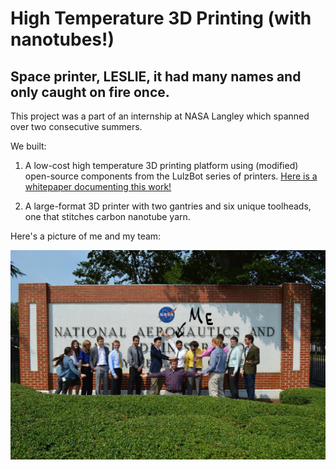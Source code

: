 # High Temperature 3D Printing (with nanotubes!)
## Space printer, LESLIE, it had many names and only caught on fire once.

This project was a part of an internship at NASA Langley which spanned over two consecutive summers.

We built:

1. A low-cost high temperature 3D printing platform using (modified) open-source components from the LulzBot series of printers.
[Here is a whitepaper documenting this work!](https://ntrs.nasa.gov/archive/nasa/casi.ntrs.nasa.gov/20170000214.pdf)

2. A large-format 3D printer with two gantries and six unique toolheads, one that stitches carbon nanotube yarn.

Here's a picture of me and my team:

<img src="../assets/img/nasa-folks-me.jpg" alt="The Good People of NASA Langley"
	width="1000" />
